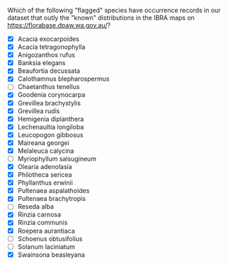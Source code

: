 Which of the following "flagged" species have occurrence records in our dataset that outly the "known" distributions in the IBRA maps on <https://florabase.dpaw.wa.gov.au/>?

- [x] Acacia exocarpoides
- [x] Acacia tetragonophylla
- [x] Anigozanthos rufus
- [x] Banksia elegans
- [x] Beaufortia decussata
- [x] Calothamnus blepharospermus
- [ ] Chaetanthus tenellus
- [x] Goodenia corynocarpa
- [x] Grevillea brachystylis
- [x] Grevillea rudis
- [x] Hemigenia diplanthera
- [x] Lechenaultia longiloba
- [x] Leucopogon gibbosus
- [x] Maireana georgei
- [x] Melaleuca calycina
- [ ] Myriophyllum salsugineum
- [x] Olearia adenolasia
- [x] Philotheca sericea
- [x] Phyllanthus erwinii
- [x] Pultenaea aspalathoides
- [x] Pultenaea brachytropis
- [ ] Reseda alba
- [x] Rinzia carnosa
- [x] Rinzia communis
- [x] Roepera aurantiaca
- [ ] Schoenus obtusifolius
- [ ] Solanum laciniatum
- [x] Swainsona beasleyana
